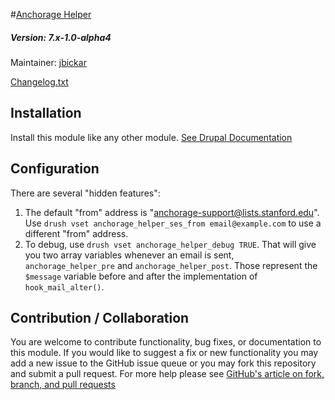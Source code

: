 #[Anchorage Helper](https://github.com/SU-SWS/anchorage_helper)
##### Version: 7.x-1.0-alpha4

Maintainer: [jbickar](https://github.com/jbickar)

[Changelog.txt](CHANGELOG.txt)

Installation
---

Install this module like any other module. [See Drupal Documentation](https://drupal.org/documentation/install/modules-themes/modules-7)

Configuration
---

There are several "hidden features":

1. The default "from" address is "anchorage-support@lists.stanford.edu". Use `drush vset anchorage_helper_ses_from email@example.com` to use a different "from" address.
2. To debug, use `drush vset anchorage_helper_debug TRUE`. That will give you two array variables whenever an email is sent, `anchorage_helper_pre` and `anchorage_helper_post`. Those represent the `$message` variable before and after the implementation of `hook_mail_alter()`.



Contribution / Collaboration
---

You are welcome to contribute functionality, bug fixes, or documentation to this module. If you would like to suggest a fix or new functionality you may add a new issue to the GitHub issue queue or you may fork this repository and submit a pull request. For more help please see [GitHub's article on fork, branch, and pull requests](https://help.github.com/articles/using-pull-requests)
